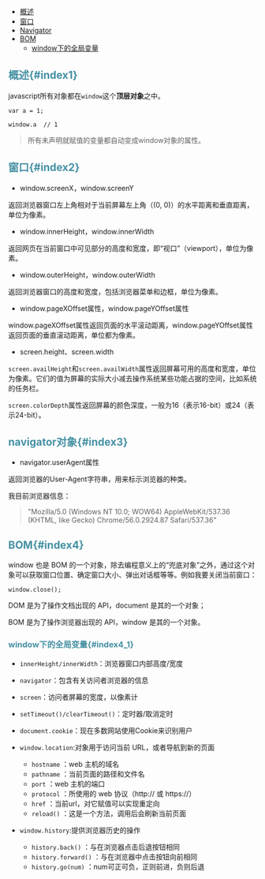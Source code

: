 * [概述](#index1)
* [窗口](#index2)
* [Navigator](#index3)
* [BOM](#index4)
  * [window下的全局变量](#index4_1)

## <font color="4590a3">概述{#index1}</font>

javascript所有对象都在`window`这个**顶层对象**之中。

```
var a = 1;

window.a  // 1
```

> 所有未声明就赋值的变量都自动变成window对象的属性。

## <font color="4590a3">窗口{#index2}</font>

* window.screenX，window.screenY

返回浏览器窗口左上角相对于当前屏幕左上角（\(0, 0\)）的水平距离和垂直距离，单位为像素。

* window.innerHeight，window.innerWidth

返回网页在当前窗口中可见部分的高度和宽度，即“视口”（viewport），单位为像素。

* window.outerHeight，window.outerWidth

返回浏览器窗口的高度和宽度，包括浏览器菜单和边框，单位为像素。

* window.pageXOffset属性，window.pageYOffset属性

window.pageXOffset属性返回页面的水平滚动距离，window.pageYOffset属性返回页面的垂直滚动距离，单位都为像素。

* screen.height、screen.width

`screen.availHeight`和`screen.availWidth`属性返回屏幕可用的高度和宽度，单位为像素。它们的值为屏幕的实际大小减去操作系统某些功能占据的空间，比如系统的任务栏。

`screen.colorDepth`属性返回屏幕的颜色深度，一般为16（表示16-bit）或24（表示24-bit）。

## <font color="4590a3">navigator对象{#index3}</font>

* navigator.userAgent属性

返回浏览器的User-Agent字符串，用来标示浏览器的种类。

我目前浏览器信息：

> "Mozilla/5.0 (Windows NT 10.0; WOW64) AppleWebKit/537.36 (KHTML, like Gecko) Chrome/56.0.2924.87 Safari/537.36"



## <font color="4590a3">BOM{#index4}</font>

window 也是 BOM 的一个对象，除去编程意义上的“兜底对象”之外，通过这个对象可以获取窗口位置、确定窗口大小、弹出对话框等等。例如我要关闭当前窗口：

```
window.close();

```

DOM 是为了操作文档出现的 API，document 是其的一个对象；

BOM 是为了操作浏览器出现的 API，window 是其的一个对象。


### <font color="4590a3">window下的全局变量{#index4_1}</font>

* `innerHeight/innerWidth`：浏览器窗口内部高度/宽度

* `navigator`：包含有关访问者浏览器的信息

* `screen`：访问者屏幕的宽度，以像素计

* `setTimeout()/clearTimeout()`：定时器/取消定时

* `document.cookie`：现在多数网站使用Cookie来识别用户

* `window.location`:对象用于访问当前 URL，或者导航到新的页面

  * `hostname` ：web 主机的域名
  * `pathname` ：当前页面的路径和文件名
  * `port` ：web 主机的端口
  * `protocol` ：所使用的 web 协议（http:// 或 https://）
  * `href` ：当前url，对它赋值可以实现重定向
  * `reload()` ：这是一个方法，调用后会刷新当前页面
  

* `window.history`:提供浏览器历史的操作

  * `history.back()` ：与在浏览器点击后退按钮相同
  * `history.forward()` ：与在浏览器中点击按钮向前相同
  * `history.go(num)` ：num可正可负，正则前进，负则后退



